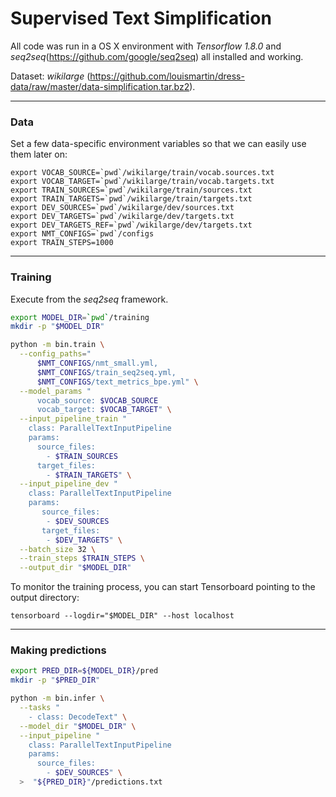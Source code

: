 # Supervised Text Simplification
All code was run in a OS X environment with _Tensorflow 1.8.0_ and _seq2seq_(https://github.com/google/seq2seq) all 
installed and working.

Dataset: _wikilarge_ (https://github.com/louismartin/dress-data/raw/master/data-simplification.tar.bz2).

---
### Data
Set a few data-specific environment variables so that we can easily use them later on:
```
export VOCAB_SOURCE=`pwd`/wikilarge/train/vocab.sources.txt
export VOCAB_TARGET=`pwd`/wikilarge/train/vocab.targets.txt
export TRAIN_SOURCES=`pwd`/wikilarge/train/sources.txt
export TRAIN_TARGETS=`pwd`/wikilarge/train/targets.txt
export DEV_SOURCES=`pwd`/wikilarge/dev/sources.txt
export DEV_TARGETS=`pwd`/wikilarge/dev/targets.txt
export DEV_TARGETS_REF=`pwd`/wikilarge/dev/targets.txt
export NMT_CONFIGS=`pwd`/configs
export TRAIN_STEPS=1000
```

---
### Training
Execute from the _seq2seq_ framework.
```bash
export MODEL_DIR=`pwd`/training
mkdir -p "$MODEL_DIR"

python -m bin.train \
  --config_paths="
      $NMT_CONFIGS/nmt_small.yml,
      $NMT_CONFIGS/train_seq2seq.yml,
      $NMT_CONFIGS/text_metrics_bpe.yml" \
  --model_params "
      vocab_source: $VOCAB_SOURCE
      vocab_target: $VOCAB_TARGET" \
  --input_pipeline_train "
    class: ParallelTextInputPipeline
    params:
      source_files:
        - $TRAIN_SOURCES
      target_files:
        - $TRAIN_TARGETS" \
  --input_pipeline_dev "
    class: ParallelTextInputPipeline
    params:
       source_files:
        - $DEV_SOURCES
       target_files:
        - $DEV_TARGETS" \
  --batch_size 32 \
  --train_steps $TRAIN_STEPS \
  --output_dir "$MODEL_DIR"
```

To monitor the training process, you can start Tensorboard pointing to the output directory:
```
tensorboard --logdir="$MODEL_DIR" --host localhost
```

---
### Making predictions
```bash
export PRED_DIR=${MODEL_DIR}/pred
mkdir -p "$PRED_DIR"

python -m bin.infer \
  --tasks "
    - class: DecodeText" \
  --model_dir "$MODEL_DIR" \
  --input_pipeline "
    class: ParallelTextInputPipeline
    params:
      source_files:
        - $DEV_SOURCES" \
  >  "${PRED_DIR}"/predictions.txt

```
